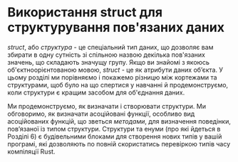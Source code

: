# Використання struct для структурування пов'язаних даних

*struct*, або *структура* - це спеціальний тип даних, що дозволяє вам збирати в одну сутність зі спільною назвою декілька пов'язаних значень, що складають значущу групу. Якщо ви знайомі з якоюсь об'єктноорієнтованою мовою, *struct* - це як атрибути даних об’єкта. У цьому розділі ми порівняємо і покажемо різницю між кортежами та структурами, щоб було на що спертися у навчанні й продемонструємо, коли структури є кращим засобом для об'єднання даних.

Ми продемонструємо, як визначати і створювати структури. Ми обговоримо, як визначати асоційовані функції, особливо вид асоційованих функцій, що зветься *методами*, для визначення поведінки, пов’язаної із типом структури. Структури та енуми (про які йдеться в Розділі 6) є будівельними блоками для створення нових типів у вашій програмі, які дозволяють по повній скористатись перевіркою типів часу компіляції Rust.
